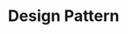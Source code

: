 ---
title: Design Pattern
description: Design pattern writings
image: /cover/designpattern.png
weight: 22

# Badge style
style:
  background: "#59886B"
  color: "#fff"
---